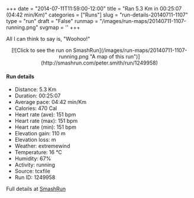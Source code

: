 +++
date = "2014-07-11T11:59:00-12:00"
title = "Ran 5.3 Km in 00:25:07 (04:42 min/Km)"
categories = ["Runs"]
slug = "run-details-20140711-1107"
type = "run"
draft = "False"
runmap = "/images/run-maps/20140711-1107-running.png"
svgmap = '<polyline points="0 56, 0 59, 0 64, 1 65, 21 46, 26 44, 30 41, 35 40, 43 44, 45 44, 52 38, 52 36, 53 35, 84 36, 89 39, 100 48, 94 43, 90 39, 84 37, 55 35, 53 36, 52 39, 46 44, 36 40, 32 41, 31 41, 19 48, 14 54">'
+++

All I can think to say is, "Woohoo!"



<!--more-->

<center>
[![Click to see the run on SmashRun](/images/run-maps/20140711-1107-running.png "A map of this run")](http://smashrun.com/peter.smith/run/1249958)
</center>

#### Run details

* Distance: 5.3 Km
* Duration: 00:25:07
* Average pace: 04:42 min/Km
* Calories: 470 Cal
* Heart rate (ave): 151 bpm
* Heart rate (max): 151 bpm
* Heart rate (min): 151 bpm
* Elevation gain: 110 m
* Elevation loss:  m
* Weather: extremewind
* Temperature: 16 &deg;C
* Humidity: 67%
* Activity: running
* Source: tcxfile
* Run ID: 1249958

Full details at [SmashRun](http://smashrun.com/peter.smith/run/1249958)